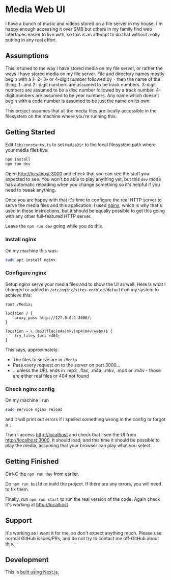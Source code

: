 # Media Web UI

I have a bunch of music and videos stored on a file server in my house. I'm
happy enough accessing it over SMB but others in my family find web interfaces
easier to live with, so this is an attempt to do that without really putting in
any real effort.

## Assumptions

This is tuned to the way I have stored media on my file server, or rather the
ways I have stored media on my file server. File and directory names mostly
begin with a 1- 2- 3- or 4-digit number followed by ` - ` then the name of the
thing. 1- and 2- digit numbers are assumed to be track numbers. 3-digit
numbers are assumed to be a disc number followed by a track number. 4-digit
numbers are assumed to be year numbers. Any name which doesn't begin with a
code number is assumed to be just the name on its own.

This project assumes that all the media files are locally accessible in the
filesystem on the machine where you're running this.

## Getting Started

Edit `lib/constants.ts` to set `MediaDir` to the local filesystem path where
your media files live.

```bash
npm install
npm run dev
```

Open [http://localhost:3000](http://localhost:3000) and check that you can see
the stuff you expected to see. You won't be able to play anything yet, but this
`dev` mode has automatic reloading when you change something so it's helpful
if you need to tweak anything.

Once you are happy with that it's time to configure the real HTTP server to
serve the media files and this application. I used [nginx](https://nginx.org/),
which is why that's used in these instructions, but it should be equally
possible to get this going with any other full-featured HTTP server.

Leave the `npm run dev` going while you do this.

### Install nginx

On my machine this was:
```bash
sudo apt install nginx
```

### Configure nginx

Setup nginx serve your media files and to show the UI as well. Here is what I
changed or added in `/etc/nginx/sites-enabled/default` on my system to achieve
this:

```
root /Media;

location / {
    proxy_pass http://127.0.0.1:3000/;
}

location ~ \.(mp3|flac|m4a|mkv|mp4|m4v|webm)$ {
    try_files $uri =404;
}
```

This says, approximately:
* The files to serve are in `/Media`
* Pass every request on to the server on port 3000...
* ...unless the URL ends in .mp3, .flac, .m4a, .mkv, .mp4 or .m4v - those
  are either real files or 404 not found

### Check nginx config

On my machine I run
```bash
sudo service nginx reload
```
and it will print out errors if I spelled something wrong in the config or
forgot a `;`.

Then I access [http://localhost](http://localhost) and check that I see the UI
from [http://localhost:3000](http://localhost:3000). It should load, and this
time it should be possible to play the media, assuming that your browser can
play what you select.

## Getting Finished

Ctrl-C the `npm run dev` from earlier.

Do `npm run build` to build the project. If there are any errors, you will need
to fix them.

Finally, run `npm run start` to run the real version of the code. Again check
it's working at [http://localhost](http://localhost)

## Support

It's working as I want it for me, so don't expect anything much. Please use
normal GitHub issues/PRs, and do not try to contact me off-GitHub about this.

## Development

This is [built using Next.js](https://nextjs.org/docs).
